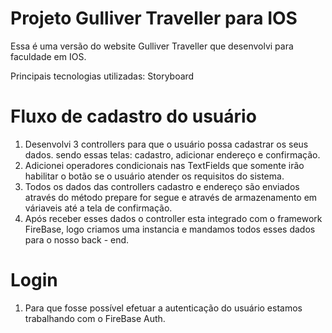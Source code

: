 
<h1> Projeto Gulliver Traveller para IOS </h1>

Essa é uma versão do website Gulliver Traveller que desenvolvi para faculdade em IOS. 

Principais tecnologias utilizadas: Storyboard

# Fluxo de cadastro do usuário

1. Desenvolvi 3 controllers para que o usuário possa cadastrar os seus dados. sendo essas telas: cadastro, adicionar endereço e confirmação. 
2. Adicionei operadores condicionais nas TextFields que somente irão habilitar o botão se o usuário atender os requisitos do sistema.
3. Todos os dados das controllers cadastro e endereço são enviados através do método prepare for segue e através de armazenamento em váriaveis até a tela
de confirmação.
4. Após receber esses dados o controller esta integrado com o framework FireBase, logo criamos uma instancia e mandamos todos esses dados
para o nosso back - end.

# Login

1. Para que fosse possível efetuar a autenticação do usuário estamos trabalhando com o FireBase Auth.


